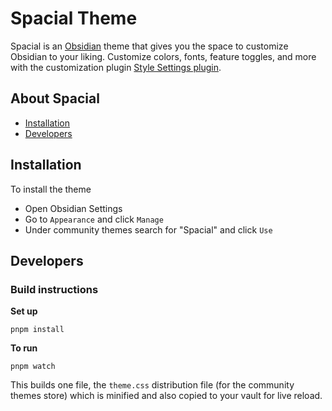 # Spacial Theme

Spacial is an [Obsidian](https://obsidian.md/) theme that gives you the space to customize Obsidian to your liking. Customize colors, fonts, feature toggles, and more with the customization plugin [Style Settings plugin](https://github.com/mgmeyers/obsidian-style-settings).
## About Spacial

- [Installation](#installation)
- [Developers](#developers)

## Installation

To install the theme

- Open Obsidian Settings
- Go to `Appearance` and click `Manage`
- Under community themes search for "Spacial" and click `Use`

## Developers

### Build instructions

**Set up**

```
pnpm install
```

**To run**

```
pnpm watch
```

This builds one file, the `theme.css` distribution file (for the community themes store) which is minified and also copied to your vault for live reload.

